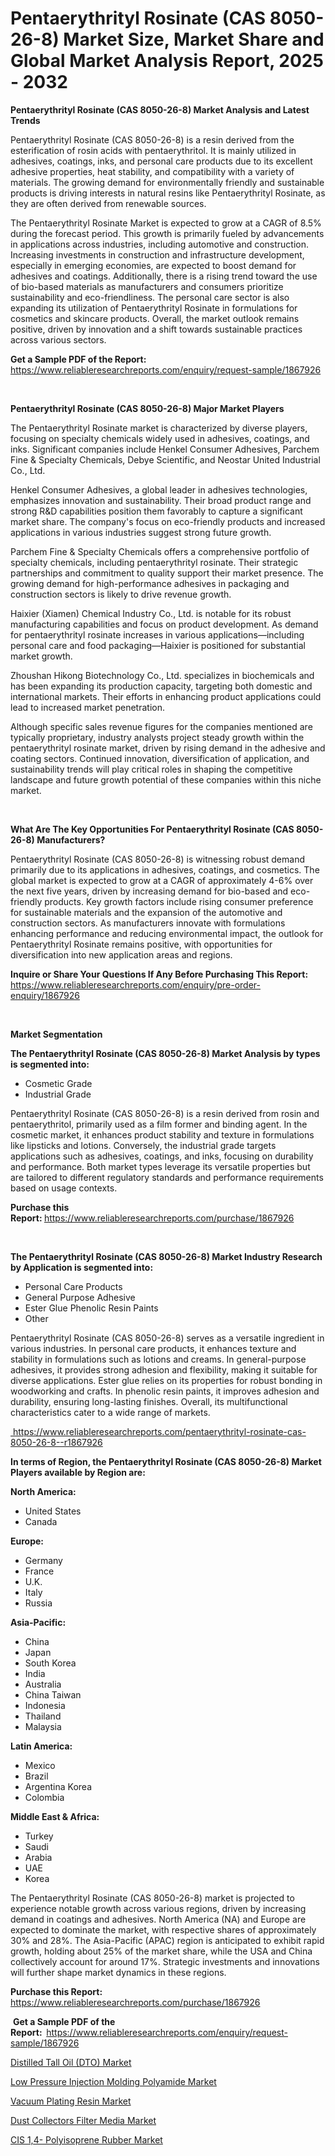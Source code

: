 <p><h1>Pentaerythrityl Rosinate (CAS 8050-26-8) Market Size, Market Share and Global Market Analysis Report, 2025 - 2032</h1></p><p><strong>Pentaerythrityl Rosinate (CAS 8050-26-8) Market Analysis and Latest Trends</strong></p>
<p><p>Pentaerythrityl Rosinate (CAS 8050-26-8) is a resin derived from the esterification of rosin acids with pentaerythritol. It is mainly utilized in adhesives, coatings, inks, and personal care products due to its excellent adhesive properties, heat stability, and compatibility with a variety of materials. The growing demand for environmentally friendly and sustainable products is driving interests in natural resins like Pentaerythrityl Rosinate, as they are often derived from renewable sources.</p><p>The Pentaerythrityl Rosinate Market is expected to grow at a CAGR of 8.5% during the forecast period. This growth is primarily fueled by advancements in applications across industries, including automotive and construction. Increasing investments in construction and infrastructure development, especially in emerging economies, are expected to boost demand for adhesives and coatings. Additionally, there is a rising trend toward the use of bio-based materials as manufacturers and consumers prioritize sustainability and eco-friendliness. The personal care sector is also expanding its utilization of Pentaerythrityl Rosinate in formulations for cosmetics and skincare products. Overall, the market outlook remains positive, driven by innovation and a shift towards sustainable practices across various sectors.</p></p>
<p><strong>Get a Sample PDF of the Report:&nbsp;</strong> <a href="https://www.reliableresearchreports.com/enquiry/request-sample/1867926?utm_campaign=41&utm_medium=2&utm_source=Github&utm_content=ia&utm_term=04022025&utm_id=pentaerythrityl-rosinate-cas-8050-26-8">https://www.reliableresearchreports.com/enquiry/request-sample/1867926</a></p>
<p>&nbsp;</p>
<p><strong>Pentaerythrityl Rosinate (CAS 8050-26-8) Major Market Players</strong></p>
<p><p>The Pentaerythrityl Rosinate market is characterized by diverse players, focusing on specialty chemicals widely used in adhesives, coatings, and inks. Significant companies include Henkel Consumer Adhesives, Parchem Fine & Specialty Chemicals, Debye Scientific, and Neostar United Industrial Co., Ltd.</p><p>Henkel Consumer Adhesives, a global leader in adhesives technologies, emphasizes innovation and sustainability. Their broad product range and strong R&D capabilities position them favorably to capture a significant market share. The company's focus on eco-friendly products and increased applications in various industries suggest strong future growth.</p><p>Parchem Fine & Specialty Chemicals offers a comprehensive portfolio of specialty chemicals, including pentaerythrityl rosinate. Their strategic partnerships and commitment to quality support their market presence. The growing demand for high-performance adhesives in packaging and construction sectors is likely to drive revenue growth.</p><p>Haixier (Xiamen) Chemical Industry Co., Ltd. is notable for its robust manufacturing capabilities and focus on product development. As demand for pentaerythrityl rosinate increases in various applications—including personal care and food packaging—Haixier is positioned for substantial market growth.</p><p>Zhoushan Hikong Biotechnology Co., Ltd. specializes in biochemicals and has been expanding its production capacity, targeting both domestic and international markets. Their efforts in enhancing product applications could lead to increased market penetration.</p><p>Although specific sales revenue figures for the companies mentioned are typically proprietary, industry analysts project steady growth within the pentaerythrityl rosinate market, driven by rising demand in the adhesive and coating sectors. Continued innovation, diversification of application, and sustainability trends will play critical roles in shaping the competitive landscape and future growth potential of these companies within this niche market.</p></p>
<p>&nbsp;</p>
<p><strong>What Are The Key Opportunities For Pentaerythrityl Rosinate (CAS 8050-26-8) Manufacturers?</strong></p>
<p><p>Pentaerythrityl Rosinate (CAS 8050-26-8) is witnessing robust demand primarily due to its applications in adhesives, coatings, and cosmetics. The global market is expected to grow at a CAGR of approximately 4-6% over the next five years, driven by increasing demand for bio-based and eco-friendly products. Key growth factors include rising consumer preference for sustainable materials and the expansion of the automotive and construction sectors. As manufacturers innovate with formulations enhancing performance and reducing environmental impact, the outlook for Pentaerythrityl Rosinate remains positive, with opportunities for diversification into new application areas and regions.</p></p>
<p><strong>Inquire or Share Your Questions If Any Before Purchasing This Report:</strong> <a href="https://www.reliableresearchreports.com/enquiry/pre-order-enquiry/1867926?utm_campaign=41&utm_medium=2&utm_source=Github&utm_content=ia&utm_term=04022025&utm_id=pentaerythrityl-rosinate-cas-8050-26-8">https://www.reliableresearchreports.com/enquiry/pre-order-enquiry/1867926</a></p>
<p>&nbsp;</p>
<p><strong>Market Segmentation</strong></p>
<p><strong>The Pentaerythrityl Rosinate (CAS 8050-26-8) Market Analysis by types is segmented into:</strong></p>
<p><ul><li>Cosmetic Grade</li><li>Industrial Grade</li></ul></p>
<p><p>Pentaerythrityl Rosinate (CAS 8050-26-8) is a resin derived from rosin and pentaerythritol, primarily used as a film former and binding agent. In the cosmetic market, it enhances product stability and texture in formulations like lipsticks and lotions. Conversely, the industrial grade targets applications such as adhesives, coatings, and inks, focusing on durability and performance. Both market types leverage its versatile properties but are tailored to different regulatory standards and performance requirements based on usage contexts.</p></p>
<p><strong>Purchase this Report:&nbsp;</strong><a href="https://www.reliableresearchreports.com/purchase/1867926?utm_campaign=41&utm_medium=2&utm_source=Github&utm_content=ia&utm_term=04022025&utm_id=pentaerythrityl-rosinate-cas-8050-26-8">https://www.reliableresearchreports.com/purchase/1867926</a></p>
<p>&nbsp;</p>
<p><strong>The Pentaerythrityl Rosinate (CAS 8050-26-8) Market Industry Research by Application is segmented into:</strong></p>
<p><ul><li>Personal Care Products</li><li>General Purpose Adhesive</li><li>Ester Glue Phenolic Resin Paints</li><li>Other</li></ul></p>
<p><p>Pentaerythrityl Rosinate (CAS 8050-26-8) serves as a versatile ingredient in various industries. In personal care products, it enhances texture and stability in formulations such as lotions and creams. In general-purpose adhesives, it provides strong adhesion and flexibility, making it suitable for diverse applications. Ester glue relies on its properties for robust bonding in woodworking and crafts. In phenolic resin paints, it improves adhesion and durability, ensuring long-lasting finishes. Overall, its multifunctional characteristics cater to a wide range of markets.</p></p>
<p><a href="https://www.reliableresearchreports.com/pentaerythrityl-rosinate-cas-8050-26-8--r1867926?utm_campaign=41&utm_medium=2&utm_source=Github&utm_content=ia&utm_term=04022025&utm_id=pentaerythrityl-rosinate-cas-8050-26-8">&nbsp;https://www.reliableresearchreports.com/pentaerythrityl-rosinate-cas-8050-26-8--r1867926</a></p>
<p><strong>In terms of Region, the Pentaerythrityl Rosinate (CAS 8050-26-8) Market Players available by Region are:</strong></p>
<p>
    <p> <strong> North America: </strong>
        <ul>
            <li>United States</li>
            <li>Canada</li>
        </ul>
        </p> 
    <p> <strong> Europe: </strong>
        <ul>
            <li>Germany</li>
            <li>France</li>
            <li>U.K.</li>
            <li>Italy</li>
            <li>Russia</li>
        </ul>
        </p> 
    <p> <strong> Asia-Pacific: </strong>
        <ul>
            <li>China</li>
            <li>Japan</li>
            <li>South Korea</li>
            <li>India</li>
            <li>Australia</li>
            <li>China Taiwan</li>
            <li>Indonesia</li>
            <li>Thailand</li>
            <li>Malaysia</li>
        </ul>
        </p> 
    <p> <strong> Latin America: </strong>
        <ul>
            <li>Mexico</li>
            <li>Brazil</li>
            <li>Argentina Korea</li>
            <li>Colombia</li>
        </ul>
        </p> 
    <p> <strong> Middle East & Africa: </strong>
        <ul>
            <li>Turkey</li>
            <li>Saudi</li>
            <li>Arabia</li>
            <li>UAE</li>
            <li>Korea</li>
        </ul>
    </p>
    </p>
<p><p>The Pentaerythrityl Rosinate (CAS 8050-26-8) market is projected to experience notable growth across various regions, driven by increasing demand in coatings and adhesives. North America (NA) and Europe are expected to dominate the market, with respective shares of approximately 30% and 28%. The Asia-Pacific (APAC) region is anticipated to exhibit rapid growth, holding about 25% of the market share, while the USA and China collectively account for around 17%. Strategic investments and innovations will further shape market dynamics in these regions.</p></p>
<p><strong>Purchase this Report: </strong><a href="https://www.reliableresearchreports.com/purchase/1867926?utm_campaign=41&utm_medium=2&utm_source=Github&utm_content=ia&utm_term=04022025&utm_id=pentaerythrityl-rosinate-cas-8050-26-8">https://www.reliableresearchreports.com/purchase/1867926</a></p>
<p>&nbsp;<strong>Get a Sample PDF of the Report:&nbsp;&nbsp;</strong><a href="https://www.reliableresearchreports.com/enquiry/request-sample/1867926?utm_campaign=41&utm_medium=2&utm_source=Github&utm_content=ia&utm_term=04022025&utm_id=pentaerythrityl-rosinate-cas-8050-26-8">https://www.reliableresearchreports.com/enquiry/request-sample/1867926</a></p>
<p><strong></strong></p>
<p><p><a href="https://github.com/janraimondo83/Market-Research-Report-List-1/blob/main/distilled-tall-oil-dto-market.md?utm_campaign=41&utm_medium=2&utm_source=Github&utm_content=ia&utm_term=04022025&utm_id=pentaerythrityl-rosinate-cas-8050-26-8">Distilled Tall Oil (DTO) Market</a></p><p><a href="https://github.com/philaphindo/Market-Research-Report-List-1/blob/main/low-pressure-injection-molding-polyamide-market.md?utm_campaign=41&utm_medium=2&utm_source=Github&utm_content=ia&utm_term=04022025&utm_id=pentaerythrityl-rosinate-cas-8050-26-8">Low Pressure Injection Molding Polyamide Market</a></p><p><a href="https://github.com/aiexisaliwan/Market-Research-Report-List-1/blob/main/vacuum-plating-resin-market.md?utm_campaign=41&utm_medium=2&utm_source=Github&utm_content=ia&utm_term=04022025&utm_id=pentaerythrityl-rosinate-cas-8050-26-8">Vacuum Plating Resin Market</a></p><p><a href="https://github.com/vjorelaclliv/Market-Research-Report-List-1/blob/main/dust-collectors-filter-media-market.md?utm_campaign=41&utm_medium=2&utm_source=Github&utm_content=ia&utm_term=04022025&utm_id=pentaerythrityl-rosinate-cas-8050-26-8">Dust Collectors Filter Media Market</a></p><p><a href="https://github.com/techerghalim/Market-Research-Report-List-1/blob/main/cis-14-polyisoprene-rubber-market.md?utm_campaign=41&utm_medium=2&utm_source=Github&utm_content=ia&utm_term=04022025&utm_id=pentaerythrityl-rosinate-cas-8050-26-8">CIS 1,4- Polyisoprene Rubber Market</a></p></p>
